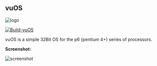 ##  vuOS

![logo](https://raw.githubusercontent.com/puntillol59/vuOS/i686/resources/logos/logo-readme.png)

[![Build-vuOS](https://github.com/puntillol59/vuOS/actions/workflows/buildvu.yml/badge.svg?branch=i686)](https://github.com/puntillol59/vuOS/actions/workflows/buildvu.yml)

vuOS is a simple 32Bit OS for the p6 (pentium 4+) series of processors. 

**Screenshot:**

![screenshot](https://github.com/puntillol59/vuOS/raw/i686/resources/screenshots/compressed-src-vuOS-readme.png)
